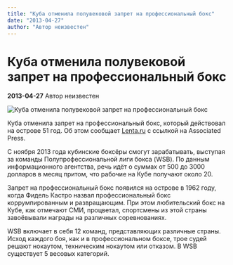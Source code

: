 ```yaml
---
title: "Куба отменила полувековой запрет на профессиональный бокс"
date: "2013-04-27"
author: "Автор неизвестен"
---
```


# Куба отменила полувековой запрет на профессиональный бокс

**2013-04-27** Автор неизвестен

![Куба отменила полувековой запрет на профессиональный бокс](http://icdn.lenta.ru/images/0000/0299/000002997609/pic_1367044733.jpg)

Куба отменила запрет на профессиональный бокс, который действовал на острове 51 год. Об этом сообщает [Lenta.ru](http://www.lenta.ru/) с ссылкой на Associated Press.

С ноября 2013 года кубинские боксёры смогут зарабатывать, выступая за команды Полупрофессиональной лиги бокса (WSB). По данным информационного агентства, речь идёт о суммах от 500 до 3000 долларов в месяц притом, что рабочие на Кубе получают около 20.

Запрет на профессиональный бокс появился на острове в 1962 году, когда Фидель Кастро назвал профессиональный бокс коррумпированным и развращающим. При этом любительский бокс на Кубе, как отмечают СМИ, процветал, спортсмены из этой страны завоёвывали награды на различных соревнованиях.

WSB включает в себя 12 команд, представляющих различные страны. Исход каждого боя, как и в профессиональном боксе, трое судей решают нокаутом, техническим нокаутом или отказом. В WSB существует 5 весовых категорий.